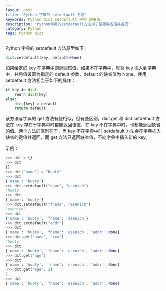 ```yaml
---
layout: post
title: "Python 字典的 setdefault 方法"
keywords: Python dict setdefault 字典 缺省值
description: "Python字典的setdefault方法用于设置缺省值并返回"
category: Python
tags: Python dict 
---
```


Python 字典的 setdefault 方法原型如下：

```python
dict.setdefault(key, default=None)
```

如果给定的 key 在字典中则返回该值，如果不在字典中，就将 key 插入到字典中，并将值设置为指定的 default 参数，default 的缺省值为 None。使用 setdefault 方法相当于如下的操作：

```python
if key in dict:
    reurn dict[key]
else:
    dict[key] = default
    return default
```

该方法与字典的 get 方法有些相似，但有些区别。dict.get 和 dict.setdefault 方法在 key 存在于字典中时都能返回该值，在 key 不在字典中时，也都能返回缺省的值。两个方法的区别在于，当 key 不在字典中时 setdefault 方法会在字典插入缺省的键值并返回，而 get 方法只返回缺省值，不向字典中插入新的 key。

示例：

```python
>>> dct = {}
>>> dct
{}
>>> dct["name"] = "huoty"
>>> dct
{'name': 'huoty'}
>>> dct.setdefault("name", "esenich")
'huoty'
>>> dct
{'name': 'huoty'}
>>> dct.setdefault("fname", "esenich")
'esenich'
>>> dct
{'name': 'huoty', 'fname': 'esenich'}
>>> dct.setdefault("addr")
>>> dct
{'name': 'huoty', 'fname': 'esenich', 'addr': None}
>>> dct.get("name", "xxx")
'huoty'
>>> dct
{'name': 'huoty', 'fname': 'esenich', 'addr': None}
>>> dct.get("age")
>>> dct
{'name': 'huoty', 'fname': 'esenich', 'addr': None}
>>> dct.get("age", 2)
2
>>> dct
{'name': 'huoty', 'fname': 'esenich', 'addr': None}
```

